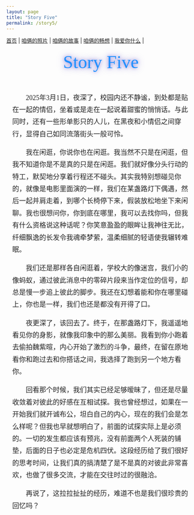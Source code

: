 ```yaml
---
layout: page
title: "Story Five"
permalink: /story5/
---
```


<nav>
  <a href="/">首页</a> |
  <a href="/photos">咱俩的照片</a> |
  <a href="/stories">咱俩的故事</a> |
  <a href="/future">咱俩的畅想</a> |
  <a href="/love">我爱你什么</a> |
</nav>

<!-- 新增标题 -->
<h1 class="fancy-title">Story Five</h1>

<div id="story-page">

<style>
/* 标题样式 */
.fancy-title {
  text-align: center;
  font-family: "Brush Script MT", "Lucida Handwriting", "Segoe Script", cursive;
  font-size: 3rem;               /* 标题大小 */
  margin: 1.2rem 0 2rem 0;       /* 上下间距 */
  color: #1e90ff;                /* 柔和的紫色，可改 */
  text-shadow: 0 0 8px rgba(106, 90, 205, 0.6),
               0 0 15px rgba(106, 90, 205, 0.4),
               0 0 25px rgba(106, 90, 205, 0.3); /* 柔和发光 */
  font-weight: normal;
}

/* 页面局部样式：楷体、行距、段首缩进 */
#story-page {
  font-family: "KaiTi", "楷体", "STKaiti", "Kaiti SC", "Noto Serif SC", serif;
  font-size: 18px;
  line-height: 1.8;
  max-width: 860px;
  margin: 0 auto;
  padding: 1.25rem 1rem;
  color: #222;
  word-break: break-word;
}

#story-page p {
  text-indent: 2em;
  margin: 0 0 1.05rem 0;
}

#story-page h1, #story-page h2, #story-page h3 {
  font-family: inherit;
  line-height: 1.3;
  margin-top: 1.1rem;
}

@media (max-width: 600px) {
  .fancy-title { font-size: 2.3rem; }
  #story-page { font-size: 16px; line-height: 1.9; padding: 1rem; }
}
</style>

<p>
2025年3月1日，夜深了，校园内还不静谧，到处都是贴在一起的情侣，坐着或是走在一起说着甜蜜的悄悄话。与此同时，还有一些形单影只的人儿，在黑夜和小情侣之间穿行，显得自己如同流落街头一般可怜。
</p>
<p>
我在闲逛，你说你也在闲逛。我当然不只是在闲逛，但我不知道你是不是真的只是在闲逛。我们就好像分头行动的特工，默契地分享着行程还不碰头。其实我特别想碰见你的，就像是电影里面演的一样，我们在某盏路灯下偶遇，然后一起并肩走着，到哪个长椅停下来，假装放松地坐下来闲聊。我也很想问你，你到底在哪里，我可以去找你吗，但我有什么资格说这种话呢？你笑意盈盈的眼眸让我神往无比，纤细飘逸的长发令我魂牵梦萦，温柔细腻的轻语使我辗转难眠。
</p>
<p>
我们还是那样各自闲逛着，学校大的像迷宫，我们小的像蚂蚁，通过彼此消息中的零碎片段来当作定位的信号，却总是慢一步追上彼此的脚步。我还在幻想着能和你在哪里碰上，你也是一样，我们也还是都没有开得了口。
</p>
<p>
夜更深了，该回去了。终于，在那盏路灯下，我遥遥地看见你的身影，就像我印象中的那么美丽。我看到你小跑着去偷拍魏紫暄，内心开始了激烈的斗争，最终，在留在原地看你和跑过去和你搭话之间，我选择了跑到另一个地方看你。
</p>
<p>
回看那个时候，我们其实已经足够暧昧了，但还是尽量收敛着对彼此的好感在互相试探。我也曾经想过，如果在一开始我们就开诚布公，坦白自己的内心，现在的我们会是怎么样呢？但我也早就想明白了，前面的试探实际上是必须的。一切的发生都应该有预兆，没有前面两个人死装的铺垫，后面的日子也必定是危机四伏。这段经历给了我们很好的思考时间，让我们真的搞清楚了是不是真的对彼此非常喜欢，也做了很多交流，才能在交往时过的很融洽。
</p>
<p>
再说了，这拉拉扯扯的经历，难道不也是我们很珍贵的回忆吗？
</p>
</div>
